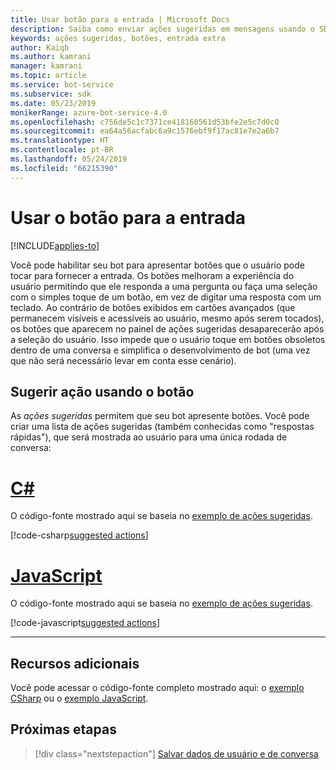 ```yaml
---
title: Usar botão para a entrada | Microsoft Docs
description: Saiba como enviar ações sugeridas em mensagens usando o SDK do Bot Framework para JavaScript.
keywords: ações sugeridas, botões, entrada extra
author: Kaiqb
ms.author: kamrani
manager: kamrani
ms.topic: article
ms.service: bot-service
ms.subservice: sdk
ms.date: 05/23/2019
monikerRange: azure-bot-service-4.0
ms.openlocfilehash: c756de5c1c7371ce418160561d53bfe2e5c7d0c0
ms.sourcegitcommit: ea64a56acfabc6a9c1576ebf9f17ac81e7e2a6b7
ms.translationtype: HT
ms.contentlocale: pt-BR
ms.lasthandoff: 05/24/2019
ms.locfileid: "66215390"
---
```

# <a name="use-button-for-input"></a>Usar o botão para a entrada

[!INCLUDE[applies-to](../includes/applies-to.md)]

Você pode habilitar seu bot para apresentar botões que o usuário pode tocar para fornecer a entrada. Os botões melhoram a experiência do usuário permitindo que ele responda a uma pergunta ou faça uma seleção com o simples toque de um botão, em vez de digitar uma resposta com um teclado. Ao contrário de botões exibidos em cartões avançados (que permanecem visíveis e acessíveis ao usuário, mesmo após serem tocados), os botões que aparecem no painel de ações sugeridas desaparecerão após a seleção do usuário. Isso impede que o usuário toque em botões obsoletos dentro de uma conversa e simplifica o desenvolvimento de bot (uma vez que não será necessário levar em conta esse cenário). 

## <a name="suggest-action-using-button"></a>Sugerir ação usando o botão

As *ações sugeridas* permitem que seu bot apresente botões. Você pode criar uma lista de ações sugeridas (também conhecidas como "respostas rápidas"), que será mostrada ao usuário para uma única rodada de conversa: 

# <a name="ctabcsharp"></a>[C#](#tab/csharp)

O código-fonte mostrado aqui se baseia no [exemplo de ações sugeridas](https://aka.ms/SuggestedActionsCSharp).

[!code-csharp[suggested actions](~/../botbuilder-samples/samples/csharp_dotnetcore/08.suggested-actions/Bots/SuggestedActionsBot.cs?range=87-100)]

# <a name="javascripttabjavascript"></a>[JavaScript](#tab/javascript)

O código-fonte mostrado aqui se baseia no [exemplo de ações sugeridas](https://aka.ms/SuggestActionsJS).

[!code-javascript[suggested actions](~/../botbuilder-samples/samples/javascript_nodejs/08.suggested-actions/bots/suggestedActionsBot.js?range=61-64)]

---

## <a name="additional-resources"></a>Recursos adicionais

Você pode acessar o código-fonte completo mostrado aqui: o [exemplo CSharp](https://aka.ms/SuggestedActionsCSharp) ou o [exemplo JavaScript](https://aka.ms/SuggestActionsJS).

## <a name="next-steps"></a>Próximas etapas

> [!div class="nextstepaction"]
> [Salvar dados de usuário e de conversa](./bot-builder-howto-v4-state.md)

